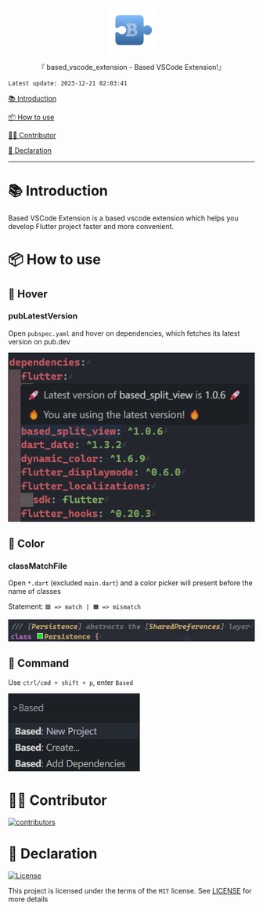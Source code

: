 <div align="center">

  <img id="based_vscode_extension" width="96" alt="based_vscode_extension" src="https://raw.githubusercontent.com/Cierra-Runis/based_vscode_extension/main/assets/icon.png">

  <p>『 based_vscode_extension - Based VSCode Extension!』</p>

</div>

`Latest update: 2023-12-21 02:03:41`

[📚 Introduction](#-Introduction)

[📦 How to use](#-How-to-use)

[🧑‍💻 Contributor](#-Contributor)

[🔦 Declaration](#-Declaration)

---

# 📚 Introduction

Based VSCode Extension is a based vscode extension which helps you develop Flutter project faster and more convenient.

# 📦 How to use

## 🫧 Hover

### pubLatestVersion

Open `pubspec.yaml` and hover on dependencies, which fetches its latest version on pub.dev

![pubLatestVersion](https://raw.githubusercontent.com/Cierra-Runis/based_vscode_extension/main/.github/pubLatestVersion.png)

## 🎨 Color

### classMatchFile

Open `*.dart` (excluded `main.dart`) and a color picker will present before the name of classes

Statement: `🟩 => match | 🟧 => mismatch`

![classMatchFile](https://raw.githubusercontent.com/Cierra-Runis/based_vscode_extension/main/.github/classMatchFile.png)

## 👮 Command

Use `ctrl/cmd + shift + p`, enter `Based`

![command](https://raw.githubusercontent.com/Cierra-Runis/based_vscode_extension/main/.github/command.png)

# 🧑‍💻 Contributor

<a href="https://github.com/Cierra-Runis/based_vscode_extension/graphs/contributors">
  <img src="https://contrib.rocks/image?repo=Cierra-Runis/based_vscode_extension" alt='contributors' />
</a>

# 🔦 Declaration

[![License](https://img.shields.io/github/license/Cierra-Runis/based_vscode_extension)](https://github.com/Cierra-Runis/based_vscode_extension/blob/main/LICENSE)

This project is licensed under the terms of the `MIT` license. See [LICENSE](https://github.com/Cierra-Runis/based_vscode_extension/blob/main/LICENSE) for more details
